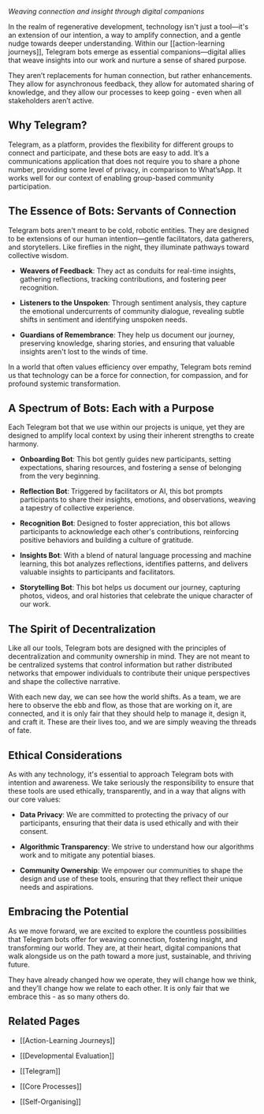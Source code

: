 _Weaving connection and insight through digital companions_

In the realm of regenerative development, technology isn't just a tool—it's an extension of our intention, a way to amplify connection, and a gentle nudge towards deeper understanding. Within our [[action-learning journeys]], Telegram bots emerge as essential companions—digital allies that weave insights into our work and nurture a sense of shared purpose.

They aren’t replacements for human connection, but rather enhancements. They allow for asynchronous feedback, they allow for automated sharing of knowledge, and they allow our processes to keep going - even when all stakeholders aren’t active.

## **Why Telegram?**

Telegram, as a platform, provides the flexibility for different groups to connect and participate, and these bots are easy to add. It’s a communications application that does not require you to share a phone number, providing some level of privacy, in comparison to What’sApp. It works well for our context of enabling group-based community participation.

## **The Essence of Bots: Servants of Connection**

Telegram bots aren't meant to be cold, robotic entities. They are designed to be extensions of our human intention—gentle facilitators, data gatherers, and storytellers. Like fireflies in the night, they illuminate pathways toward collective wisdom.

- **Weavers of Feedback**: They act as conduits for real-time insights, gathering reflections, tracking contributions, and fostering peer recognition.
    
- **Listeners to the Unspoken**: Through sentiment analysis, they capture the emotional undercurrents of community dialogue, revealing subtle shifts in sentiment and identifying unspoken needs.
    
- **Guardians of Remembrance**: They help us document our journey, preserving knowledge, sharing stories, and ensuring that valuable insights aren't lost to the winds of time.
    

In a world that often values efficiency over empathy, Telegram bots remind us that technology can be a force for connection, for compassion, and for profound systemic transformation.

## **A Spectrum of Bots: Each with a Purpose**

Each Telegram bot that we use within our projects is unique, yet they are designed to amplify local context by using their inherent strengths to create harmony.

- **Onboarding Bot**: This bot gently guides new participants, setting expectations, sharing resources, and fostering a sense of belonging from the very beginning.
    
- **Reflection Bot**: Triggered by facilitators or AI, this bot prompts participants to share their insights, emotions, and observations, weaving a tapestry of collective experience.
    
- **Recognition Bot**: Designed to foster appreciation, this bot allows participants to acknowledge each other's contributions, reinforcing positive behaviors and building a culture of gratitude.
    
- **Insights Bot**: With a blend of natural language processing and machine learning, this bot analyzes reflections, identifies patterns, and delivers valuable insights to participants and facilitators.
    
- **Storytelling Bot**: This bot helps us document our journey, capturing photos, videos, and oral histories that celebrate the unique character of our work.
    

## **The Spirit of Decentralization**

Like all our tools, Telegram bots are designed with the principles of decentralization and community ownership in mind. They are not meant to be centralized systems that control information but rather distributed networks that empower individuals to contribute their unique perspectives and shape the collective narrative.

With each new day, we can see how the world shifts. As a team, we are here to observe the ebb and flow, as those that are working on it, are connected, and it is only fair that they should help to manage it, design it, and craft it. These are their lives too, and we are simply weaving the threads of fate.

## **Ethical Considerations**

As with any technology, it's essential to approach Telegram bots with intention and awareness. We take seriously the responsibility to ensure that these tools are used ethically, transparently, and in a way that aligns with our core values:

- **Data Privacy**: We are committed to protecting the privacy of our participants, ensuring that their data is used ethically and with their consent.
    
- **Algorithmic Transparency**: We strive to understand how our algorithms work and to mitigate any potential biases.
    
- **Community Ownership**: We empower our communities to shape the design and use of these tools, ensuring that they reflect their unique needs and aspirations.
    

## **Embracing the Potential**

As we move forward, we are excited to explore the countless possibilities that Telegram bots offer for weaving connection, fostering insight, and transforming our world. They are, at their heart, digital companions that walk alongside us on the path toward a more just, sustainable, and thriving future.

They have already changed how we operate, they will change how we think, and they’ll change how we relate to each other. It is only fair that we embrace this - as so many others do.

## **Related Pages**

- [[Action-Learning Journeys]]
    
- [[Developmental Evaluation]]
    
- [[Telegram]]
    
- [[Core Processes]]
    
- [[Self-Organising]]